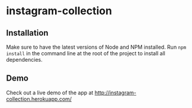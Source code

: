 # instagram-collection

## Installation

Make sure to have the latest versions of Node and NPM installed. Run `npm install` in the command line at the root of the project to install all dependencies.

## Demo

Check out a live demo of the app at http://instagram-collection.herokuapp.com/
